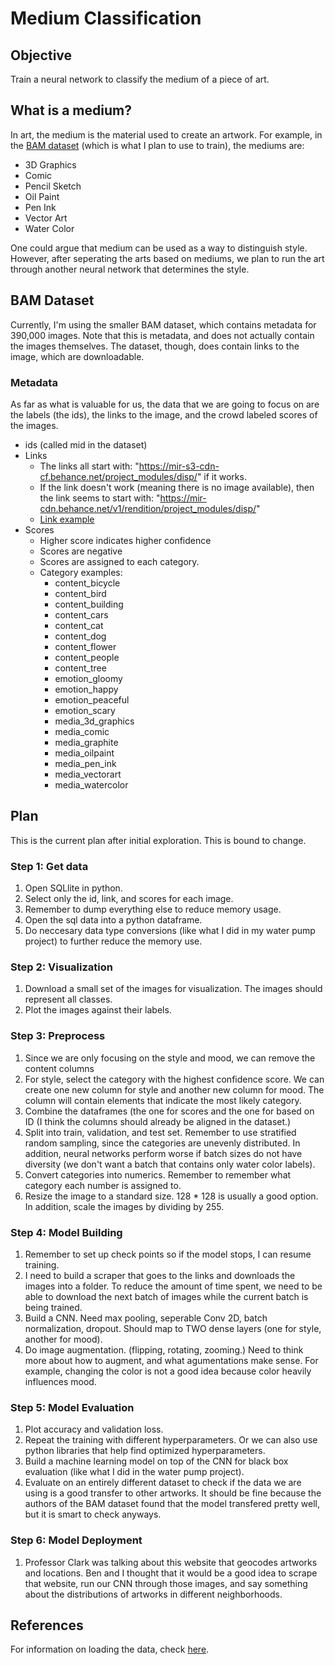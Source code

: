 # Medium Classification

## Objective

Train a neural network to classify the medium of a piece of art.

## What is a medium?

In art, the medium is the material used to create an artwork. For example, in the [BAM dataset](https://bam-dataset.org/#explore) (which is what I plan to use to train), the mediums are:

  * 3D Graphics
  * Comic
  * Pencil Sketch
  * Oil Paint
  * Pen Ink
  * Vector Art
  * Water Color

One could argue that medium can be used as a way to distinguish style. However, after seperating the arts based on mediums, we plan to run the art through another neural network that determines the style.

## BAM Dataset

Currently, I'm using the smaller BAM dataset, which contains metadata for 390,000 images. Note that this is metadata, and does not actually contain the images themselves. The dataset, though, does contain links to the image, which are downloadable.

### Metadata

As far as what is valuable for us, the data that we are going to focus on are the labels (the ids), the links to the image, and the crowd labeled scores of the images.

  * ids (called mid in the dataset)
  * Links
    * The links all start with: "https://mir-s3-cdn-cf.behance.net/project_modules/disp/" if it works.
    * If the link doesn't work (meaning there is no image available), then the link seems to start with: "https://mir-cdn.behance.net/v1/rendition/project_modules/disp/"
    * [Link example](https://mir-s3-cdn-cf.behance.net/project_modules/disp/a9e0f21065.55f7265cdb7b3.jpg) 
  * Scores
    * Higher score indicates higher confidence
    * Scores are negative
    * Scores are assigned to each category. 
    * Category examples:
        * content_bicycle
        * content_bird
        * content_building
        * content_cars
        * content_cat
        * content_dog
        * content_flower
        * content_people
        * content_tree
        * emotion_gloomy
        * emotion_happy
        * emotion_peaceful
        * emotion_scary
        * media_3d_graphics
        * media_comic
        * media_graphite
        * media_oilpaint
        * media_pen_ink
        * media_vectorart
        * media_watercolor

## Plan 

This is the current plan after initial exploration. This is bound to change.

### Step 1: Get data

1. Open SQLlite in python. 
2. Select only the id, link, and scores for each image. 
3. Remember to dump everything else to reduce memory usage.
4. Open the sql data into a python dataframe.
5. Do neccesary data type conversions (like what I did in my water pump project) to further reduce the memory use.

### Step 2: Visualization

1. Download a small set of the images for visualization. The images should represent all classes.
2. Plot the images against their labels.

### Step 3: Preprocess

1. Since we are only focusing on the style and mood, we can remove the content columns
2. For style, select the category with the highest confidence score. We can create one new column for style and another new column for mood. The column will contain elements that indicate the most likely category.
3. Combine the dataframes (the one for scores and the one for based on ID (I think the columns should already be aligned in the dataset.)
4. Split into train, validation, and test set. Remember to use stratified random sampling, since the categories are unevenly distributed. In addition, neural networks perform worse if batch sizes do not have diversity (we don't want a batch that contains only water color labels).
5. Convert categories into numerics. Remember to remember what category each number is assigned to.
6. Resize the image to a standard size. 128 * 128 is usually a good option. In addition, scale the images by dividing by 255.

### Step 4: Model Building

1. Remember to set up check points so if the model stops, I can resume training.
2. I need to build a scraper that goes to the links and downloads the images into a folder. To reduce the amount of time spent, we need to be able to download the next batch of images while the current batch is being trained.
3. Build a CNN. Need max pooling, seperable Conv 2D, batch normalization, dropout. Should map to TWO dense layers (one for style, another for mood).
4. Do image augmentation. (flipping, rotating, zooming.) Need to think more about how to augment, and what agumentations make sense. For example, changing the color is not a good idea because color heavily influences mood.

### Step 5: Model Evaluation

1. Plot accuracy and validation loss.
2. Repeat the training with different hyperparameters. Or we can also use python libraries that help find optimized hyperparameters.
3. Build a machine learning model on top of the CNN for black box evaluation (like what I did in the water pump project).
4. Evaluate on an entirely different dataset to check if the data we are using is a good transfer to other artworks. It should be fine because the authors of the BAM dataset found that the model transfered pretty well, but it is smart to check anyways.

### Step 6: Model Deployment

1. Professor Clark was talking about this website that geocodes artworks and locations. Ben and I thought that it would be a good idea to scrape that website, run our CNN through those images, and say something about the distributions of artworks in different neighborhoods.



## References

For information on loading the data, check [here](https://gist.github.com/gcr/c0e13bd205ed593f022ae0ad863e4ee2).
